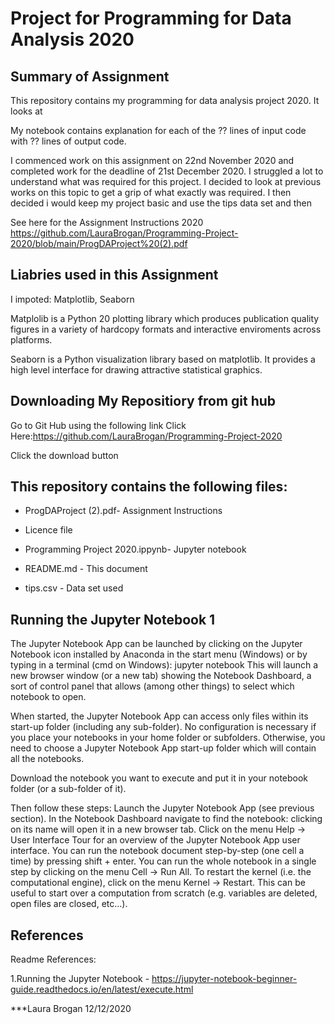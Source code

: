 # Project for Programming for Data Analysis 2020

## Summary of Assignment
This repository contains my programming for data analysis project 2020. It looks at 

My notebook contains explanation for each of the ?? lines of input code with ?? lines of output code.

I commenced work on this assignment on 22nd November 2020 and completed work for the deadline of 21st December 2020.
I struggled a lot to understand what was required for this project.  I decided to look at previous works on this topic to get a grip of what exactly was required.  I then decided i would keep my project basic and use the tips data set and then 

See here for the Assignment Instructions 2020 https://github.com/LauraBrogan/Programming-Project-2020/blob/main/ProgDAProject%20(2).pdf

## Liabries used in this Assignment
I impoted: Matplotlib, Seaborn

Matplolib is a Python 20 plotting library which produces publication quality figures in a variety of hardcopy formats and interactive enviroments across platforms.

Seaborn is a Python visualization library based on matplotlib. It provides a high level interface for drawing attractive statistical graphics.

## Downloading My Repositiory from git hub
Go to Git Hub using the following link Click Here:https://github.com/LauraBrogan/Programming-Project-2020

Click the download button

## This repository contains the following files:

* ProgDAProject (2).pdf- Assignment Instructions

* Licence file
 
* Programming Project 2020.ippynb- Jupyter notebook

* README.md - This document

* tips.csv - Data set used

## Running the Jupyter Notebook 1
The Jupyter Notebook App can be launched by clicking on the Jupyter Notebook icon installed by Anaconda in the start menu (Windows) or by typing in a terminal (cmd on Windows): jupyter notebook This will launch a new browser window (or a new tab) showing the Notebook Dashboard, a sort of control panel that allows (among other things) to select which notebook to open.

When started, the Jupyter Notebook App can access only files within its start-up folder (including any sub-folder). No configuration is necessary if you place your notebooks in your home folder or subfolders. Otherwise, you need to choose a Jupyter Notebook App start-up folder which will contain all the notebooks.

Download the notebook you want to execute and put it in your notebook folder (or a sub-folder of it).

Then follow these steps: Launch the Jupyter Notebook App (see previous section). In the Notebook Dashboard navigate to find the notebook: clicking on its name will open it in a new browser tab. Click on the menu Help -> User Interface Tour for an overview of the Jupyter Notebook App user interface. You can run the notebook document step-by-step (one cell a time) by pressing shift + enter. You can run the whole notebook in a single step by clicking on the menu Cell -> Run All. To restart the kernel (i.e. the computational engine), click on the menu Kernel -> Restart. This can be useful to start over a computation from scratch (e.g. variables are deleted, open files are closed, etc…).

## References
Readme References:

1.Running the Jupyter Notebook - https://jupyter-notebook-beginner-guide.readthedocs.io/en/latest/execute.html

***Laura Brogan 12/12/2020
